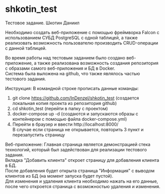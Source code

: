 # shkotin_test
Тестовое задание. Шкотин Даниил

Необходимо создать веб-приложение с помощью фреймворка Falcon с использованием СУБД PostgreSQL c одной таблицей, а также реализовать возможность пользователю производить CRUD-операции с данной таблицей.  

Во время работы над тестовым заданием было создано веб-приложение, а также реализована возможность создания репозитория с образами самого веб-приложения и БД в Docker.  
Система была выложена на github, что также являлось частью тестового задания.

Инструкция:
В командной строке прописать данные команды:
1) git clone https://github.com/InDenzel/shkotin_test (создается локальная копия проекта из репозитория github)
2) cd shkotin_test (перейти в папку с проектом)
3) docker-compose up -d (создаются и запускаются образы с контейнером с помощью файла docker-compose.yml)
4) Перейти в браузер и ввести http://localhost:8000/  
В случае если страница не открывается, повторить 3 пункт и перезапустить страницу

Веб-приложение:
Главная страница является демонстрацией стека технологий, который был задействован для реализации тестового задания.  
Вкладка "Добавить клиента" откроет страницу для добавления клиента в БД.  
После добавления будет открыта страница "Информация" с выводом клиентов из БД (на момент запуска будет пустой).  
Для изменения и удаления клиента необходимо нажать на его данные, после чего откроется страница с возможностью удаления и изменения.
